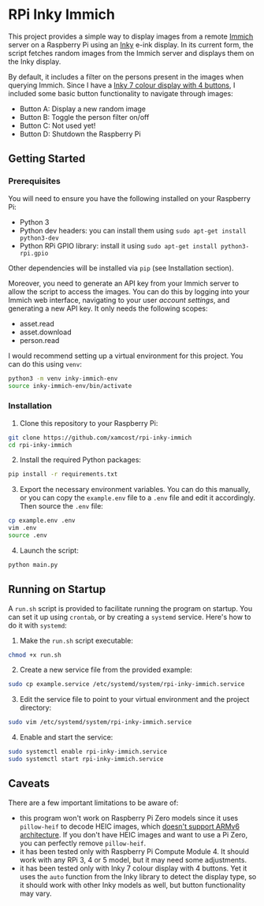 # RPi Inky Immich

This project provides a simple way to display images from a remote [Immich](https://immich.app/) server on a Raspberry Pi using an [Inky](https://github.com/pimoroni/inky/tree/main) e-ink display. In its current form, the script fetches random images from the Immich server and displays them on the Inky display.

By default, it includes a filter on the persons present in the images when querying Immich. Since I have a [Inky 7 colour display with 4 buttons](https://shop.pimoroni.com/products/inky-impression-4?variant=39599238807635), I included some basic button functionality to navigate through images:

- Button A: Display a new random image
- Button B: Toggle the person filter on/off
- Button C: Not used yet!
- Button D: Shutdown the Raspberry Pi

## Getting Started

### Prerequisites

You will need to ensure you have the following installed on your Raspberry Pi:

- Python 3
- Python dev headers: you can install them using `sudo apt-get install python3-dev`
- Python RPi GPIO library: install it using `sudo apt-get install python3-rpi.gpio`

Other dependencies will be installed via `pip` (see Installation section).

Moreover, you need to generate an API key from your Immich server to allow the script to access the images. You can do this by logging into your Immich web interface, navigating to your user _account settings_, and generating a new API key. It only needs the following scopes:

- asset.read
- asset.download
- person.read

I would recommend setting up a virtual environment for this project. You can do this using `venv`:

```bash
python3 -m venv inky-immich-env
source inky-immich-env/bin/activate
```

### Installation

1. Clone this repository to your Raspberry Pi:

```bash
git clone https://github.com/xamcost/rpi-inky-immich
cd rpi-inky-immich
```

2. Install the required Python packages:

```bash
pip install -r requirements.txt
```

3. Export the necessary environment variables. You can do this manually, or you can copy the `example.env` file to a `.env` file and edit it accordingly. Then source the `.env` file:

```bash
cp example.env .env
vim .env
source .env
```

4. Launch the script:

```bash
python main.py
```

## Running on Startup

A `run.sh` script is provided to facilitate running the program on startup. You can set it up using `crontab`, or by creating a `systemd` service. Here's how to do it with `systemd`:

1. Make the `run.sh` script executable:

```bash
chmod +x run.sh
```

2. Create a new service file from the provided example:

```bash
sudo cp example.service /etc/systemd/system/rpi-inky-immich.service
```

3. Edit the service file to point to your virtual environment and the project directory:

```bash
sudo vim /etc/systemd/system/rpi-inky-immich.service
```

4. Enable and start the service:

```bash
sudo systemctl enable rpi-inky-immich.service
sudo systemctl start rpi-inky-immich.service
```

## Caveats

There are a few important limitations to be aware of:

- this program won't work on Raspberry Pi Zero models since it uses `pillow-heif` to decode HEIC images, which [doesn't support ARMv6 architecture](https://github.com/bigcat88/pillow_heif/issues/147#issuecomment-1739994825). If you don't have HEIC images and want to use a Pi Zero, you can perfectly remove `pillow-heif`.
- it has been tested only with Raspberry Pi Compute Module 4. It should work with any RPi 3, 4 or 5 model, but it may need some adjustments.
- it has been tested only with Inky 7 colour display with 4 buttons. Yet it uses the `auto` function from the Inky library to detect the display type, so it should work with other Inky models as well, but button functionality may vary.
